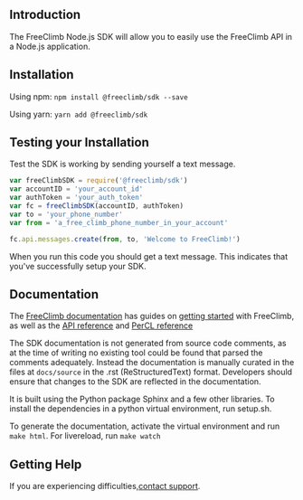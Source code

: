 ## Introduction
The FreeClimb Node.js SDK will allow you to easily use the FreeClimb API in a Node.js application.

## Installation

Using npm: 
`npm install @freeclimb/sdk --save`

Using yarn:
`yarn add @freeclimb/sdk`

## Testing your Installation

Test the SDK is working by sending yourself a text message.

```javascript
var freeClimbSDK = require('@freeclimb/sdk')
var accountID = 'your_account_id'
var authToken = 'your_auth_token'
var fc = freeClimbSDK(accountID, authToken)
var to = 'your_phone_number'
var from = 'a_free_climb_phone_number_in_your_account'

fc.api.messages.create(from, to, 'Welcome to FreeClimb!')
```

When you run this code you should get a text message. This indicates that you've successfully setup your SDK.

## Documentation

The [FreeClimb documentation](https://docs.freeclimb.com/docs) has guides on [getting started](https://docs.freeclimb.com/docs/getting-started-with-freeclimb
) with FreeClimb, as well as the [API reference](https://docs.freeclimb.com/reference/using-the-api) and [PerCL reference](https://docs.freeclimb.com/reference/percl-overview)

The SDK documentation is not generated from source code comments, as at the time of writing no existing tool could be found that parsed the comments adequately. Instead the documentation is manually curated in the files at `docs/source`  in the .rst (ReStructuredText) format. Developers should ensure that changes to the SDK are reflected in the documentation.

It is built using the Python package Sphinx and a few other libraries. To install the dependencies in a python virtual environment, run setup.sh.

To generate the documentation, activate the virtual environment and run `make html`. For livereload, run `make watch`

## Getting Help

If you are experiencing difficulties,[contact support](https://freeclimb.com/support).
